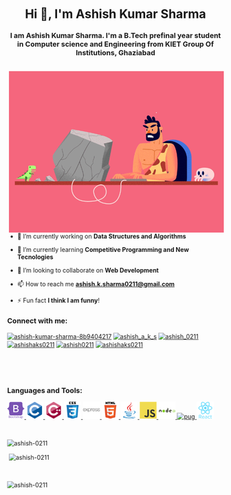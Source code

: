 <h1 align="center">Hi 👋, I'm Ashish Kumar Sharma</h1>
<h3 align="center">I am Ashish Kumar Sharma. I'm a B.Tech prefinal year student in Computer science and Engineering from KIET Group Of Institutions, Ghaziabad</h3>
<br>
<img align="right" alt="Coding" width="500" src="https://github.com/Ashish-0211/Ashish-0211/blob/main/ec8d4b3c350813be65b1711a528c5143.gif">
<!-- <img align="right" alt="Coding" width="500" src="https://github.com/Ashish-0211/Ashish-0211/blob/main/git%20video.mp4"> -->

- 🔭 I’m currently working on **Data Structures and Algorithms**

- 🌱 I’m currently learning **Competitive Programming and New Tecnologies**

- 👯 I’m looking to collaborate on **Web Development**

- 📫 How to reach me **ashish.k.sharma0211@gmail.com**

- ⚡ Fun fact **I think I am funny**!
  

<h3 align="left">Connect with me:</h3>
<p align="left">
<a href="https://linkedin.com/in/ashish-kumar-sharma-8b9404217" target="blank"><img align="center" src="https://raw.githubusercontent.com/rahuldkjain/github-profile-readme-generator/master/src/images/icons/Social/linked-in-alt.svg" alt="ashish-kumar-sharma-8b9404217" height="30" width="40" /></a>
<a href="https://instagram.com/ashish_a_k_s" target="blank"><img align="center" src="https://raw.githubusercontent.com/rahuldkjain/github-profile-readme-generator/master/src/images/icons/Social/instagram.svg" alt="ashish_a_k_s" height="30" width="40" /></a>
<a href="https://www.codechef.com/users/ashish_0211" target="blank"><img align="center" src="https://cdn.jsdelivr.net/npm/simple-icons@3.1.0/icons/codechef.svg" alt="ashish_0211" height="30" width="40" /></a>
<a href="https://www.hackerrank.com/ashishaks0211" target="blank"><img align="center" src="https://raw.githubusercontent.com/rahuldkjain/github-profile-readme-generator/master/src/images/icons/Social/hackerrank.svg" alt="ashishaks0211" height="30" width="40" /></a>
<a href="https://www.leetcode.com/ashish0211" target="blank"><img align="center" src="https://raw.githubusercontent.com/rahuldkjain/github-profile-readme-generator/master/src/images/icons/Social/leet-code.svg" alt="ashish0211" height="30" width="40" /></a>
<a href="https://auth.geeksforgeeks.org/user/ashishaks0211" target="blank"><img align="center" src="https://raw.githubusercontent.com/rahuldkjain/github-profile-readme-generator/master/src/images/icons/Social/geeks-for-geeks.svg" alt="ashishaks0211" height="30" width="40" /></a>
</p>
<br>
<br>
<br>
<h3 align="left">Languages and Tools:</h3>
<p align="left"> <a href="https://getbootstrap.com" target="_blank" rel="noreferrer"> <img src="https://raw.githubusercontent.com/devicons/devicon/master/icons/bootstrap/bootstrap-plain-wordmark.svg" alt="bootstrap" width="40" height="40"/> </a> <a href="https://www.cprogramming.com/" target="_blank" rel="noreferrer"> <img src="https://raw.githubusercontent.com/devicons/devicon/master/icons/c/c-original.svg" alt="c" width="40" height="40"/> </a> <a href="https://www.w3schools.com/cpp/" target="_blank" rel="noreferrer"> <img src="https://raw.githubusercontent.com/devicons/devicon/master/icons/cplusplus/cplusplus-original.svg" alt="cplusplus" width="40" height="40"/> </a> <a href="https://www.w3schools.com/css/" target="_blank" rel="noreferrer"> <img src="https://raw.githubusercontent.com/devicons/devicon/master/icons/css3/css3-original-wordmark.svg" alt="css3" width="40" height="40"/> </a> <a href="https://expressjs.com" target="_blank" rel="noreferrer"> <img src="https://raw.githubusercontent.com/devicons/devicon/master/icons/express/express-original-wordmark.svg" alt="express" width="40" height="40"/> </a> <a href="https://www.w3.org/html/" target="_blank" rel="noreferrer"> <img src="https://raw.githubusercontent.com/devicons/devicon/master/icons/html5/html5-original-wordmark.svg" alt="html5" width="40" height="40"/> </a> <a href="https://www.java.com" target="_blank" rel="noreferrer"> <img src="https://raw.githubusercontent.com/devicons/devicon/master/icons/java/java-original.svg" alt="java" width="40" height="40"/> </a> <a href="https://developer.mozilla.org/en-US/docs/Web/JavaScript" target="_blank" rel="noreferrer"> <img src="https://raw.githubusercontent.com/devicons/devicon/master/icons/javascript/javascript-original.svg" alt="javascript" width="40" height="40"/> </a> <a href="https://nodejs.org" target="_blank" rel="noreferrer"> <img src="https://raw.githubusercontent.com/devicons/devicon/master/icons/nodejs/nodejs-original-wordmark.svg" alt="nodejs" width="40" height="40"/> </a> <a href="https://pugjs.org" target="_blank" rel="noreferrer"> <img src="https://cdn.worldvectorlogo.com/logos/pug.svg" alt="pug" width="40" height="40"/> </a> <a href="https://reactjs.org/" target="_blank" rel="noreferrer"> <img src="https://raw.githubusercontent.com/devicons/devicon/master/icons/react/react-original-wordmark.svg" alt="react" width="40" height="40"/> </a> </p>
<br>
<p><img align="left" src="https://github-readme-stats.vercel.app/api/top-langs?username=ashish-0211&show_icons=true&locale=en&layout=compact" alt="ashish-0211" /></p>
<br>
<p>&nbsp;<img align="center" src="https://github-readme-stats.vercel.app/api?username=ashish-0211&show_icons=true&locale=en" alt="ashish-0211" /></p>
<br>
<p><img align="center" src="https://github-readme-streak-stats.herokuapp.com/?user=ashish-0211&" alt="ashish-0211" /></p>




